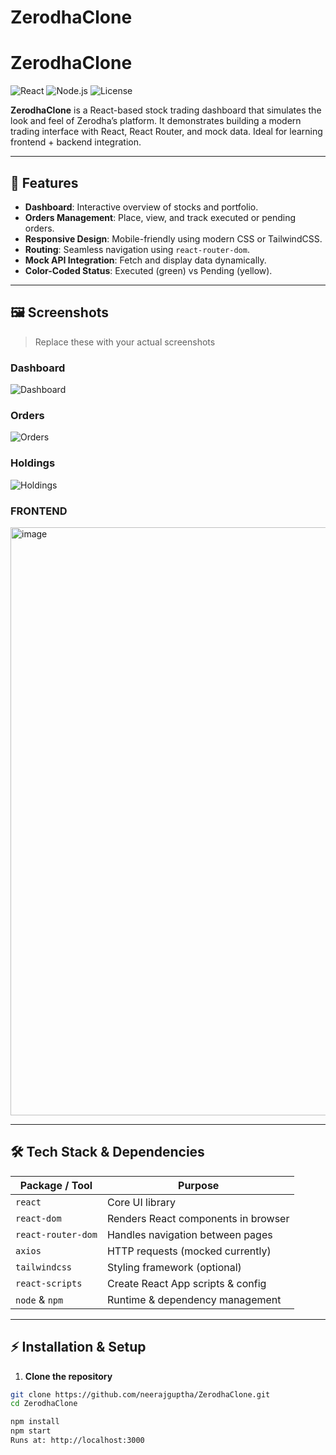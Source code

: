 # ZerodhaClone

# ZerodhaClone

![React](https://img.shields.io/badge/React-17.0.2-blue?logo=react&logoColor=white)
![Node.js](https://img.shields.io/badge/Node.js-18.0-green?logo=node.js&logoColor=white)
![License](https://img.shields.io/badge/License-MIT-yellow)

**ZerodhaClone** is a React-based stock trading dashboard that simulates the look and feel of Zerodha’s platform. It demonstrates building a modern trading interface with React, React Router, and mock data. Ideal for learning frontend + backend integration.

---

## 🌟 Features

- **Dashboard**: Interactive overview of stocks and portfolio.  
- **Orders Management**: Place, view, and track executed or pending orders.  
- **Responsive Design**: Mobile-friendly using modern CSS or TailwindCSS.  
- **Routing**: Seamless navigation using `react-router-dom`.  
- **Mock API Integration**: Fetch and display data dynamically.  
- **Color-Coded Status**: Executed (green) vs Pending (yellow).

---

## 🖼 Screenshots

> Replace these with your actual screenshots

### Dashboard
![Dashboard](<img width="1891" height="933" alt="image" src="https://github.com/user-attachments/assets/0c998d55-8e08-4dac-9c9d-019e5d9fa815" />)

### Orders
![Orders](<img width="1919" height="938" alt="image" src="https://github.com/user-attachments/assets/3bfff61b-87ad-4d97-ba81-a7f498ab56bf" />)

### Holdings
![Holdings](<img width="1903" height="942" alt="image" src="https://github.com/user-attachments/assets/b617e21c-944a-46c4-b82b-3bef962eb935" />)

### FRONTEND
<img width="1843" height="941" alt="image" src="https://github.com/user-attachments/assets/752bd437-1961-47c7-9c28-a773a8b57ae5" />



---

## 🛠 Tech Stack & Dependencies

| Package / Tool        | Purpose |
|----------------------|---------|
| `react`              | Core UI library |
| `react-dom`          | Renders React components in browser |
| `react-router-dom`   | Handles navigation between pages |
| `axios`              | HTTP requests (mocked currently) |
| `tailwindcss`        | Styling framework (optional) |
| `react-scripts`      | Create React App scripts & config |
| `node` & `npm`       | Runtime & dependency management |


---

## ⚡ Installation & Setup

1. **Clone the repository**

```bash
git clone https://github.com/neerajguptha/ZerodhaClone.git
cd ZerodhaClone

npm install
npm start
Runs at: http://localhost:3000
